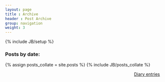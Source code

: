 ```yaml
---
layout: page
title : Archive
header : Post Archive
group: navigation
weight: 3
---
```

{% include JB/setup %}

<h3>Posts by date:</h3>
{% assign posts_collate = site.posts %}
{% include JB/posts_collate %}

<br>

<p align="right"><a href={{site.url}}"/diary.html">Diary entries</a></p>
